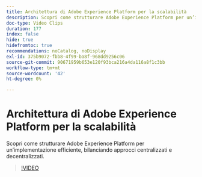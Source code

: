 ```yaml
---
title: Architettura di Adobe Experience Platform per la scalabilità
description: Scopri come strutturare Adobe Experience Platform per un’implementazione efficiente, bilanciando approcci centralizzati e decentralizzati.
doc-type: Video Clips
duration: 177
index: false
hide: true
hidefromtoc: true
recommendations: noCatalog, noDisplay
exl-id: 375b9072-fbb8-4f99-ba8f-968dd9256c06
source-git-commit: 90671959b653e120f93bca216a4da116a8f1c3bb
workflow-type: tm+mt
source-wordcount: '42'
ht-degree: 0%

---
```


# Architettura di Adobe Experience Platform per la scalabilità

Scopri come strutturare Adobe Experience Platform per un’implementazione efficiente, bilanciando approcci centralizzati e decentralizzati.

<!-- 62_S601_3442532_176_architecting-adobe-experience-platform-for-scalability -->
>[!VIDEO](https://video.tv.adobe.com/v/3459712/?learn=on&enablevpops=true&captions=ita)
